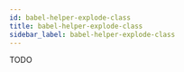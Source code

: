 ```yaml
---
id: babel-helper-explode-class
title: babel-helper-explode-class
sidebar_label: babel-helper-explode-class
---
```


TODO

